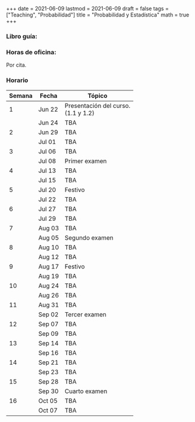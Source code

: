 +++
date      = 2021-06-09
lastmod   = 2021-06-09
draft     = false
tags      = ["Teaching", "Probabilidad"]
title     = "Probabilidad y Estadística"
math      = true
+++

### Libro guía:


### Horas de oficina: 

Por cita.

### Horario
Semana | Fecha | Tópico
---| ---| ---
1  | Jun 22 | Presentación del curso. <br> (1.1 y 1.2)
&nbsp; | Jun 24 | TBA
2  | Jun 29 | TBA
&nbsp; | Jul 01 | TBA
3  | Jul 06 | TBA
&nbsp; | Jul 08 | Primer examen
4  | Jul 13 | TBA
&nbsp; | Jul 15 | TBA
5  | Jul 20 | Festivo
&nbsp; | Jul 22 | TBA
6  | Jul 27 | TBA
&nbsp; | Jul 29 | TBA
7  | Aug 03 | TBA
&nbsp; | Aug 05 | Segundo examen
8  | Aug 10 | TBA
&nbsp; | Aug 12 | TBA
9  | Aug 17 | Festivo
&nbsp; | Aug 19 | TBA
10  | Aug 24 | TBA
&nbsp; | Aug 26 | TBA
11  | Aug 31 | TBA
&nbsp; | Sep 02 | Tercer examen
12  | Sep 07 | TBA
&nbsp; | Sep 09 | TBA
13  | Sep 14 | TBA
&nbsp; | Sep 16 | TBA
14  | Sep 21 | TBA
&nbsp; | Sep 23 | TBA
15  | Sep 28 | TBA
&nbsp; | Sep 30 | Cuarto examen
16  | Oct 05 | TBA
&nbsp; | Oct 07 | TBA
